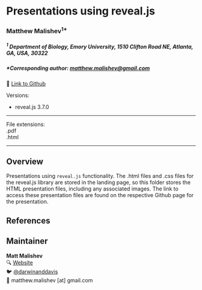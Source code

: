 # Presentations using reveal.js  

### Matthew Malishev<sup>1*</sup>

##### _<sup>1</sup> Department of Biology, Emory University, 1510 Clifton Road NE, Atlanta, GA, USA, 30322_    

##### *Corresponding author: matthew.malishev@gmail.com  

:link: [Link to Github](https://github.com/darwinanddavis)    

Versions:  
 - reveal.js 3.7.0     

******

File extensions:      
.pdf  
.html    

******  

## Overview      

Presentations using `reveal.js` functionality. The .html files and .css files for the reveal.js library are stored in the landing page, 
so this folder stores the HTML presentation files, including any associated images. The link to access these presentation files are found on 
the respective Github page for the presentation.  

## References  

## Maintainer  
**Matt Malishev**   
:mag: [Website](https://www.researchgate.net/profile/Matt_Malishev)    
:bird: [@darwinanddavis](https://twitter.com/darwinanddavis)  
:email: matthew.malishev [at] gmail.com    
